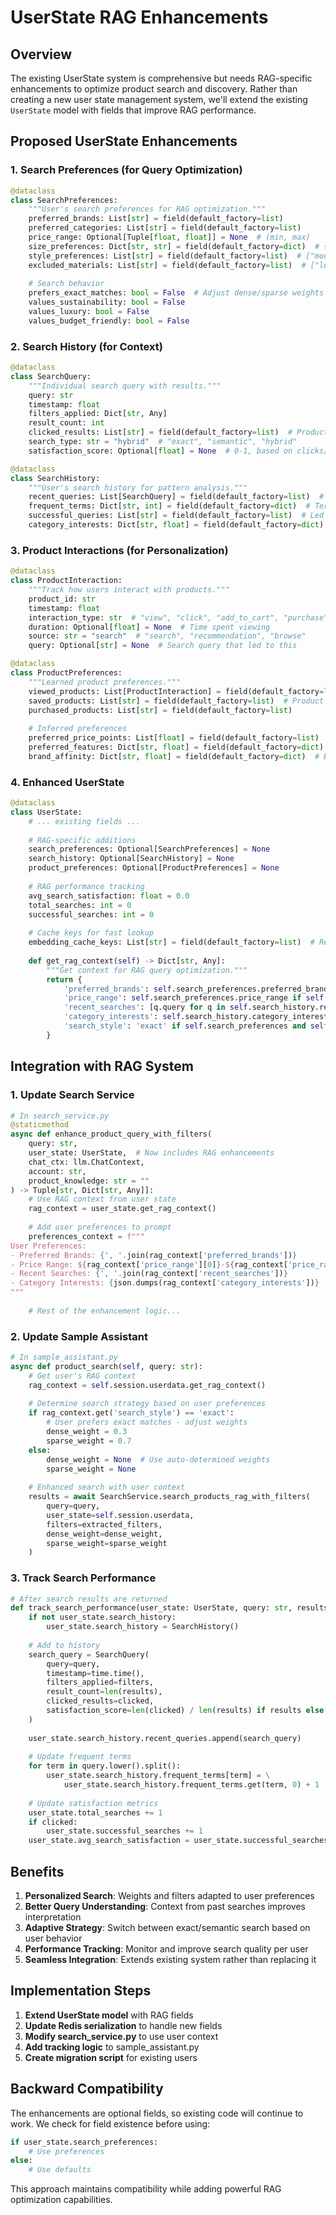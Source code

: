 # UserState RAG Enhancements

## Overview

The existing UserState system is comprehensive but needs RAG-specific enhancements to optimize product search and discovery. Rather than creating a new user state management system, we'll extend the existing `UserState` model with fields that improve RAG performance.

## Proposed UserState Enhancements

### 1. Search Preferences (for Query Optimization)

```python
@dataclass
class SearchPreferences:
    """User's search preferences for RAG optimization."""
    preferred_brands: List[str] = field(default_factory=list)
    preferred_categories: List[str] = field(default_factory=list)
    price_range: Optional[Tuple[float, float]] = None  # (min, max)
    size_preferences: Dict[str, str] = field(default_factory=dict)  # {"shoes": "10", "shirts": "L"}
    style_preferences: List[str] = field(default_factory=list)  # ["modern", "classic", "minimalist"]
    excluded_materials: List[str] = field(default_factory=list)  # ["leather", "wool"]
    
    # Search behavior
    prefers_exact_matches: bool = False  # Adjust dense/sparse weights
    values_sustainability: bool = False
    values_luxury: bool = False
    values_budget_friendly: bool = False
```

### 2. Search History (for Context)

```python
@dataclass
class SearchQuery:
    """Individual search query with results."""
    query: str
    timestamp: float
    filters_applied: Dict[str, Any]
    result_count: int
    clicked_results: List[str] = field(default_factory=list)  # Product IDs
    search_type: str = "hybrid"  # "exact", "semantic", "hybrid"
    satisfaction_score: Optional[float] = None  # 0-1, based on clicks/time

@dataclass
class SearchHistory:
    """User's search history for pattern analysis."""
    recent_queries: List[SearchQuery] = field(default_factory=list)  # Last 20
    frequent_terms: Dict[str, int] = field(default_factory=dict)  # Term -> count
    successful_queries: List[str] = field(default_factory=list)  # Led to purchases
    category_interests: Dict[str, float] = field(default_factory=dict)  # Category -> interest score
```

### 3. Product Interactions (for Personalization)

```python
@dataclass
class ProductInteraction:
    """Track how users interact with products."""
    product_id: str
    timestamp: float
    interaction_type: str  # "view", "click", "add_to_cart", "purchase", "save"
    duration: Optional[float] = None  # Time spent viewing
    source: str = "search"  # "search", "recommendation", "browse"
    query: Optional[str] = None  # Search query that led to this

@dataclass
class ProductPreferences:
    """Learned product preferences."""
    viewed_products: List[ProductInteraction] = field(default_factory=list)
    saved_products: List[str] = field(default_factory=list)  # Product IDs
    purchased_products: List[str] = field(default_factory=list)
    
    # Inferred preferences
    preferred_price_points: List[float] = field(default_factory=list)
    preferred_features: Dict[str, float] = field(default_factory=dict)  # Feature -> weight
    brand_affinity: Dict[str, float] = field(default_factory=dict)  # Brand -> score
```

### 4. Enhanced UserState

```python
@dataclass
class UserState:
    # ... existing fields ...
    
    # RAG-specific additions
    search_preferences: Optional[SearchPreferences] = None
    search_history: Optional[SearchHistory] = None
    product_preferences: Optional[ProductPreferences] = None
    
    # RAG performance tracking
    avg_search_satisfaction: float = 0.0
    total_searches: int = 0
    successful_searches: int = 0
    
    # Cache keys for fast lookup
    embedding_cache_keys: List[str] = field(default_factory=list)  # Recent embeddings
    
    def get_rag_context(self) -> Dict[str, Any]:
        """Get context for RAG query optimization."""
        return {
            'preferred_brands': self.search_preferences.preferred_brands if self.search_preferences else [],
            'price_range': self.search_preferences.price_range if self.search_preferences else None,
            'recent_searches': [q.query for q in self.search_history.recent_queries[-5:]] if self.search_history else [],
            'category_interests': self.search_history.category_interests if self.search_history else {},
            'search_style': 'exact' if self.search_preferences and self.search_preferences.prefers_exact_matches else 'balanced'
        }
```

## Integration with RAG System

### 1. Update Search Service

```python
# In search_service.py
@staticmethod
async def enhance_product_query_with_filters(
    query: str,
    user_state: UserState,  # Now includes RAG enhancements
    chat_ctx: llm.ChatContext,
    account: str,
    product_knowledge: str = ""
) -> Tuple[str, Dict[str, Any]]:
    # Use RAG context from user state
    rag_context = user_state.get_rag_context()
    
    # Add user preferences to prompt
    preferences_context = f"""
User Preferences:
- Preferred Brands: {', '.join(rag_context['preferred_brands'])}
- Price Range: ${rag_context['price_range'][0]}-${rag_context['price_range'][1]} if available
- Recent Searches: {', '.join(rag_context['recent_searches'])}
- Category Interests: {json.dumps(rag_context['category_interests'])}
"""
    
    # Rest of the enhancement logic...
```

### 2. Update Sample Assistant

```python
# In sample_assistant.py
async def product_search(self, query: str):
    # Get user's RAG context
    rag_context = self.session.userdata.get_rag_context()
    
    # Determine search strategy based on user preferences
    if rag_context.get('search_style') == 'exact':
        # User prefers exact matches - adjust weights
        dense_weight = 0.3
        sparse_weight = 0.7
    else:
        dense_weight = None  # Use auto-determined weights
        sparse_weight = None
    
    # Enhanced search with user context
    results = await SearchService.search_products_rag_with_filters(
        query=query,
        user_state=self.session.userdata,
        filters=extracted_filters,
        dense_weight=dense_weight,
        sparse_weight=sparse_weight
    )
```

### 3. Track Search Performance

```python
# After search results are returned
def track_search_performance(user_state: UserState, query: str, results: List[Dict], clicked: List[str]):
    if not user_state.search_history:
        user_state.search_history = SearchHistory()
    
    # Add to history
    search_query = SearchQuery(
        query=query,
        timestamp=time.time(),
        filters_applied=filters,
        result_count=len(results),
        clicked_results=clicked,
        satisfaction_score=len(clicked) / len(results) if results else 0
    )
    
    user_state.search_history.recent_queries.append(search_query)
    
    # Update frequent terms
    for term in query.lower().split():
        user_state.search_history.frequent_terms[term] = \
            user_state.search_history.frequent_terms.get(term, 0) + 1
    
    # Update satisfaction metrics
    user_state.total_searches += 1
    if clicked:
        user_state.successful_searches += 1
    user_state.avg_search_satisfaction = user_state.successful_searches / user_state.total_searches
```

## Benefits

1. **Personalized Search**: Weights and filters adapted to user preferences
2. **Better Query Understanding**: Context from past searches improves interpretation
3. **Adaptive Strategy**: Switch between exact/semantic search based on user behavior
4. **Performance Tracking**: Monitor and improve search quality per user
5. **Seamless Integration**: Extends existing system rather than replacing it

## Implementation Steps

1. **Extend UserState model** with RAG fields
2. **Update Redis serialization** to handle new fields
3. **Modify search_service.py** to use user context
4. **Add tracking logic** to sample_assistant.py
5. **Create migration script** for existing users

## Backward Compatibility

The enhancements are optional fields, so existing code will continue to work. We check for field existence before using:

```python
if user_state.search_preferences:
    # Use preferences
else:
    # Use defaults
```

This approach maintains compatibility while adding powerful RAG optimization capabilities.